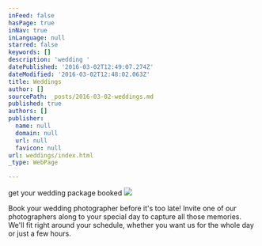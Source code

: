 ```yaml
---
inFeed: false
hasPage: true
inNav: true
inLanguage: null
starred: false
keywords: []
description: 'wedding '
datePublished: '2016-03-02T12:49:07.274Z'
dateModified: '2016-03-02T12:48:02.063Z'
title: Weddings
author: []
sourcePath: _posts/2016-03-02-weddings.md
published: true
authors: []
publisher:
  name: null
  domain: null
  url: null
  favicon: null
url: weddings/index.html
_type: WebPage

---
```

get your wedding package booked
![](https://the-grid-user-content.s3-us-west-2.amazonaws.com/1323de10-31b6-48e3-8f84-ab3d5f7ceffb.jpg)

Book your wedding photographer before it's too late! Invite one of our photographers along to your special day to capture all those memories. We'll fit right around your schedule, whether you want us for the whole day or just a few hours.